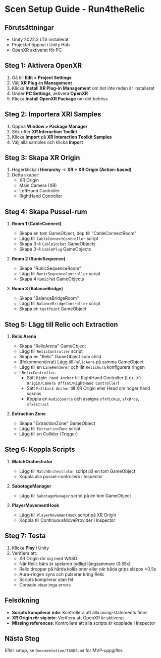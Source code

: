 # Scen Setup Guide - Run4theRelic

## Förutsättningar
- Unity 2022.3 LTS installerat
- Projektet öppnat i Unity Hub
- OpenXR aktiverat för PC

## Steg 1: Aktivera OpenXR
1. Gå till **Edit > Project Settings**
2. Välj **XR Plug-in Management**
3. Klicka **Install XR Plug-in Management** om det inte redan är installerat
4. Under **PC Settings**, aktivera **OpenXR**
5. Klicka **Install OpenXR Package** om det behövs

## Steg 2: Importera XRI Samples
1. Öppna **Window > Package Manager**
2. Sök efter **XR Interaction Toolkit**
3. Klicka **Import** på **XR Interaction Toolkit Samples**
4. Välj alla samples och klicka **Import**

## Steg 3: Skapa XR Origin
1. Högerklicka i **Hierarchy** → **XR > XR Origin (Action-based)**
2. Detta skapar:
   - XR Origin
   - Main Camera (XR)
   - LeftHand Controller
   - RightHand Controller

## Steg 4: Skapa Pussel-rum
1. **Room 1 (CableConnect)**
   - Skapa en tom GameObject, döp till "CableConnectRoom"
   - Lägg till `CableConnectController` script
   - Skapa 3-4 `CableSocket` GameObjects
   - Skapa 3-4 `CablePlug` GameObjects

2. **Room 2 (RunicSequence)**
   - Skapa "RunicSequenceRoom"
   - Lägg till `RunicSequenceController` script
   - Skapa 4 `RunicPad` GameObjects

3. **Room 3 (BalanceBridge)**
   - Skapa "BalanceBridgeRoom"
   - Lägg till `BalanceBridgeController` script
   - Skapa en `testPoint` GameObject

## Steg 5: Lägg till Relic och Extraction
1. **Relic Arena**
   - Skapa "RelicArena" GameObject
   - Lägg till `RelicController` script
   - Skapa en "Relic" GameObject som child
   - (Rekommenderat) Lägg till `RelicAura` på samma GameObject
   - Lägg till en `LineRenderer` och låt `RelicAura` konfigurera ringen
   - I `RelicController`:
     - Sätt `Right Hand Anchor` till RightHand Controller (t.ex. `XR Origin/Camera Offset/RightHand Controller`)
     - Sätt `Fallback Anchor` till XR Origin eller Head om höger hand saknas
     - Koppla en `AudioSource` och assigna `sfxPickup`, `sfxDrop`, `sfxExtract`

2. **Extraction Zone**
   - Skapa "ExtractionZone" GameObject
   - Lägg till `ExtractionZone` script
   - Lägg till en Collider (Trigger)

## Steg 6: Koppla Scripts
1. **MatchOrchestrator**
   - Lägg till `MatchOrchestrator` script på en tom GameObject
   - Koppla alla pussel-controllers i Inspector

2. **SabotageManager**
   - Lägg till `SabotageManager` script på en tom GameObject

3. **PlayerMovementHook**
   - Lägg till `PlayerMovementHook` script på XR Origin
   - Koppla till ContinuousMoveProvider i Inspector

## Steg 7: Testa
1. Klicka **Play** i Unity
2. Verifiera att:
   - XR Origin rör sig med WASD
   - När Relic bärs är spelaren tydligt långsammare (0.55x)
   - Relic droppar på hårda kollisioner eller när båda grips släpps >0.5s
   - Aura-ringen syns och pulserar kring Relic
   - Scripts kompilerar utan fel
   - Console visar inga errors

## Felsökning
- **Scripts kompilerar inte**: Kontrollera att alla using-statements finns
- **XR Origin rör sig inte**: Verifiera att OpenXR är aktiverat
- **Missing references**: Kontrollera att alla scripts är kopplade i Inspector

## Nästa Steg
Efter setup, se `Documentation/TASKS.md` för MVP-uppgifter. 